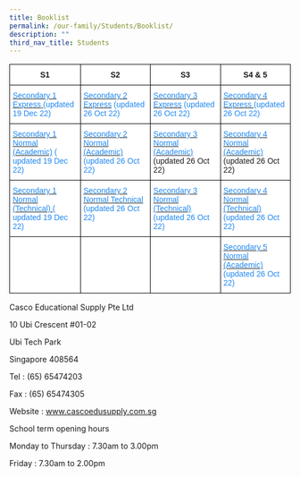 ```yaml
---
title: Booklist
permalink: /our-family/Students/Booklist/
description: ""
third_nav_title: Students
---
```

<style type="text/css">
.tg  {border-collapse:collapse;border-spacing:0;}
.tg td{border-color:black;border-style:solid;border-width:1px;font-family:Arial, sans-serif;font-size:14px;
  overflow:hidden;padding:10px 5px;word-break:normal;}
.tg th{border-color:black;border-style:solid;border-width:1px;font-family:Arial, sans-serif;font-size:14px;
  font-weight:normal;overflow:hidden;padding:10px 5px;word-break:normal;}
.tg .tg-2g1l{background-color:#FFF;font-weight:bold;text-align:center;vertical-align:middle}
.tg .tg-7q4r{background-color:#FFF;color:#1E87F0;text-align:left;vertical-align:top}
.tg .tg-ktyi{background-color:#FFF;text-align:left;vertical-align:top}
.tg .tg-f4yw{background-color:#FFF;text-align:center;vertical-align:middle}
</style>
<table class="tg">
<thead>
  <tr>
    <th class="tg-2g1l">S1</th>
    <th class="tg-2g1l">S2</th>
    <th class="tg-2g1l">S3</th>
    <th class="tg-2g1l">S4 &amp; 5</th>
  </tr>
</thead>
<tbody>
  <tr>
    <td class="tg-7q4r"><a href="/files/Students/Booklist/Secondary%201%20Express%20updated%2019%20Dec.pdf"><span style="text-decoration:none;color:#1E87F0">Secondary 1 Express</span></a><a href="/files/Students/Booklist/Secondary%201%20Express%20updated%2019%20Dec.pdf"> </a>(updated 19 Dec 22)<br></td>
    <td class="tg-7q4r"><a href="/files/Students/Booklist/Secondary%202%20Express.pdf"><span style="text-decoration:none;color:#1E87F0">Secondary 2 Express</span></a> (updated 26 Oct 22)<br></td>
    <td class="tg-7q4r"><a href="/files/Students/Booklist/Secondary%203%20Express.pdf"><span style="text-decoration:none;color:#1E87F0">Secondary 3 Express</span></a> (updated 26 Oct 22)<br></td>
    <td class="tg-7q4r"><a href="/files/Students/Booklist/Secondary%204%20Express.pdf"><span style="text-decoration:none;color:#1E87F0">Secondary 4 Express </span></a>(updated 26 Oct 22)<br></td>
  </tr>
  <tr>
    <td class="tg-7q4r"><a href="/files/Students/Booklist/Secondary%201%20Normal%20Academic%20updated%2019%20Dec.pdf"><span style="text-decoration:none;color:#1E87F0">Secondary 1 Normal (Academic)</span></a>  ( updated 19 Dec 22)</td>
    <td class="tg-7q4r"><a href="/files/Students/Booklist/Secondary%202%20Normal%20Academic.pdf"><span style="text-decoration:none;color:#1E87F0">Secondary 2 Normal (Academic) </span></a> (updated 26 Oct 22)<br></td>
    <td class="tg-ktyi"> <a href="/files/Students/Booklist/Secondary%203%20Normal%20Academic.pdf"><span style="text-decoration:none;color:#1E87F0">Secondary 3 Normal (Academic) </span></a> (updated 26 Oct  22)<br></td>
    <td class="tg-ktyi"> <a href="/files/Students/Booklist/Secondary%204%20Normal%20Academic.pdf"><span style="text-decoration:none;color:#1E87F0">Secondary 4 Normal (Academic)</span></a> (updated 26 Oct 22)<br></td>
  </tr>
  <tr>
    <td class="tg-7q4r"><a href="/files/Students/Booklist/Secondary%201%20Normal%20Technical%20updated%2019%20Dec.pdf"><span style="text-decoration:none;color:#1E87F0">Secondary 1 Normal (Technical)</span></a><a href="/files/Students/Booklist/Secondary%201%20Normal%20Technical%20updated%2019%20Dec.pdf"> </a>( updated 19 Dec 22)<br></td>
    <td class="tg-7q4r"><a href="/files/Students/Booklist/Secondary%202%20Normal%20Technical.pdf"><span style="text-decoration:none;color:#1E87F0">Secondary 2 Normal Technical</span></a>  (updated 26 Oct 22)<br></td>
    <td class="tg-7q4r"><a href="/files/Students/Booklist/Secondary%203%20Normal%20Technical.pdf"><span style="text-decoration:none;color:#1E87F0">Secondary 3 Normal (Technical)</span></a> (updated 26 Oct 22)<br></td>
    <td class="tg-7q4r"><a href="/files/Students/Booklist/Secondary%204%20Normal%20Technical.pdf"><span style="text-decoration:none;color:#1E87F0">Secondary 4 Normal (Technical)</span></a> (updated 26 Oct 22)<br></td>
  </tr>
  <tr>
    <td class="tg-f4yw"> <br></td>
    <td class="tg-f4yw"> <br></td>
    <td class="tg-f4yw"> <br></td>
    <td class="tg-7q4r"><a href="/files/Students/Booklist/Secondary%205%20Normal%20Academic.pdf"><span style="text-decoration:none;color:#1E87F0"> Secondary 5 Normal (Academic)</span></a> (updated 26 Oct 22) </td>
  </tr>
</tbody>
</table>

Casco Educational Supply Pte Ltd

10 Ubi Crescent #01-02

Ubi Tech Park

Singapore 408564

Tel : (65) 65474203 

Fax : (65) 65474305

Website : www.cascoedusupply.com.sg

  

School term opening hours 

Monday to Thursday : 7.30am to 3.00pm

Friday : 7.30am to 2.00pm